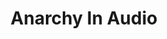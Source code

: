 ---
title: Anarchy In Audio
description: A project that aims simplify the task of tracking down audiobooks for anarchist content by creating a single searchable repository of links to audiobooks, as well as expand the number of available audiobooks through the use of machine learning based text-to-speech software.
url: https://anarchyinaudio.github.io/
image:
    # url: 'https://docs.astro.build/assets/full-logo-light.png'
    # alt: 'The full Astro logo.'
tags: ['anarchism', 'audiobook', 'history']
pubDate: 2023-11-07
draft: false
---